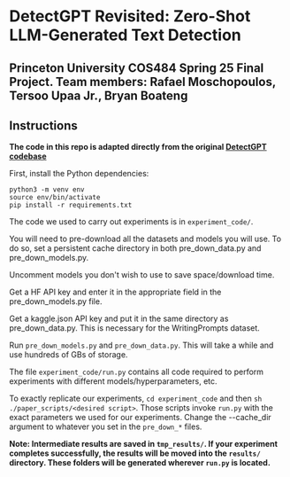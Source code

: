 # DetectGPT Revisited: Zero-Shot LLM-Generated Text Detection

## Princeton University COS484 Spring 25 Final Project. Team members: Rafael Moschopoulos, Tersoo Upaa Jr., Bryan Boateng

## Instructions

**The code in this repo is adapted directly from the original [DetectGPT codebase](https://github.com/eric-mitchell/detect-gpt)**

First, install the Python dependencies:

    python3 -m venv env
    source env/bin/activate
    pip install -r requirements.txt

The code we used to carry out experiments is in `experiment_code/`.

You will need to pre-download all the datasets and models you will use. To do so, set a persistent cache directory in both pre_down_data.py and pre_down_models.py.

Uncomment models you don't wish to use to save space/download time.

Get a HF API key and enter it in the appropriate field in the pre_down_models.py file.

Get a kaggle.json API key and put it in the same directory as pre_down_data.py. This is necessary for the WritingPrompts dataset.

Run `pre_down_models.py` and `pre_down_data.py`. This will take a while and use hundreds of GBs of storage.

The file `experiment_code/run.py` contains all code required to perform experiments with different models/hyperparameters, etc.

To exactly replicate our experiments, `cd experiment_code` and then `sh ./paper_scripts/<desired script>`. Those scripts invoke `run.py` with the exact parameters we used for our experiments. Change the --cache_dir argument to whatever you set in the `pre_down_*` files.

**Note: Intermediate results are saved in `tmp_results/`. If your experiment completes successfully, the results will be moved into the `results/` directory. These folders will be generated wherever `run.py` is located.**

